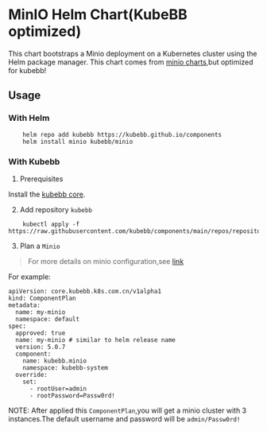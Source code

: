 # MinIO Helm Chart(KubeBB optimized)

This chart bootstraps a Minio deployment on a Kubernetes cluster using the Helm package manager. This chart comes from [minio charts](https://github.com/minio/minio/tree/master/helm/minio),but optimized for kubebb!

## Usage

### With Helm

```shell
    helm repo add kubebb https://kubebb.github.io/components
    helm install minio kubebb/minio
```

### With Kubebb

1. Prerequisites

Install the [kubebb core](https://kubebb.github.io/website/docs/quick-start/core_quickstart).

2. Add repository `kubebb`

```shell
    kubectl apply -f https://raw.githubusercontent.com/kubebb/components/main/repos/repository_kubebb.yaml
```

3. Plan a `Minio`

> For more details on minio configuration,see [link](./README_origin.md)

For example:

```shell
apiVersion: core.kubebb.k8s.com.cn/v1alpha1
kind: ComponentPlan
metadata:
  name: my-minio
  namespace: default
spec:
  approved: true
  name: my-minio # similar to helm release name
  version: 5.0.7
  component:
    name: kubebb.minio
    namespace: kubebb-system
  override:
    set:
      - rootUser=admin
      - rootPassword=Passw0rd!
```

NOTE: After applied this `ComponentPlan`,you will get a minio cluster with 3 instances.The default username and password will be `admin/Passw0rd!`
